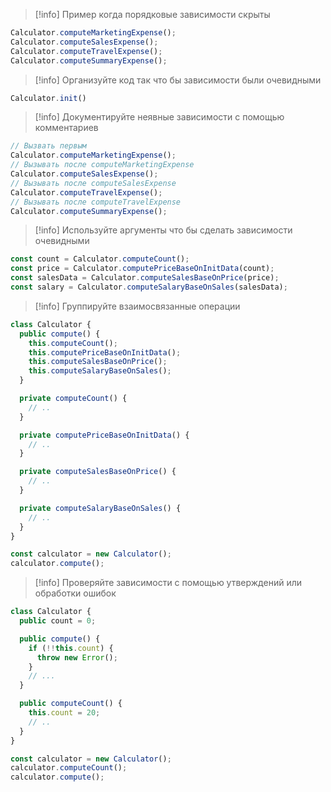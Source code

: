>[!info] Пример когда порядковые зависимости скрыты
```ts
Calculator.computeMarketingExpense();
Calculator.computeSalesExpense();
Calculator.computeTravelExpense();
Calculator.computeSummaryExpense();
```

>[!info] Организуйте код так что бы зависимости были очевидными
```ts
Calculator.init()
```

>[!info] Документируйте неявные зависимости с помощью комментариев
```ts
// Вызвать первым
Calculator.computeMarketingExpense();
// Вызывать после computeMarketingExpense
Calculator.computeSalesExpense();
// Вызывать после computeSalesExpense
Calculator.computeTravelExpense();
// Вызывать после computeTravelExpense
Calculator.computeSummaryExpense();
```

>[!info] Используйте аргументы что бы сделать зависимости очевидными
```ts
const count = Calculator.computeCount();
const price = Calculator.computePriceBaseOnInitData(count);
const salesData = Calculator.computeSalesBaseOnPrice(price);
const salary = Calculator.computeSalaryBaseOnSales(salesData);
```

>[!info] Группируйте взаимосвязанные операции
```ts
class Calculator {
  public compute() {
    this.computeCount();
    this.computePriceBaseOnInitData();
    this.computeSalesBaseOnPrice();
    this.computeSalaryBaseOnSales();
  }

  private computeCount() {
    // ..
  }

  private computePriceBaseOnInitData() {
    // ..
  }

  private computeSalesBaseOnPrice() {
    // ..
  }

  private computeSalaryBaseOnSales() {
    // ..
  }
}

const calculator = new Calculator();
calculator.compute();
```

>[!info] Проверяйте зависимости с помощью утверждений или обработки ошибок
```ts
class Calculator {
  public count = 0;

  public compute() {
    if (!!this.count) {
      throw new Error();
    }
    // ...
  }

  public computeCount() {
    this.count = 20;
    // ..
  }
}

const calculator = new Calculator();
calculator.computeCount();
calculator.compute();